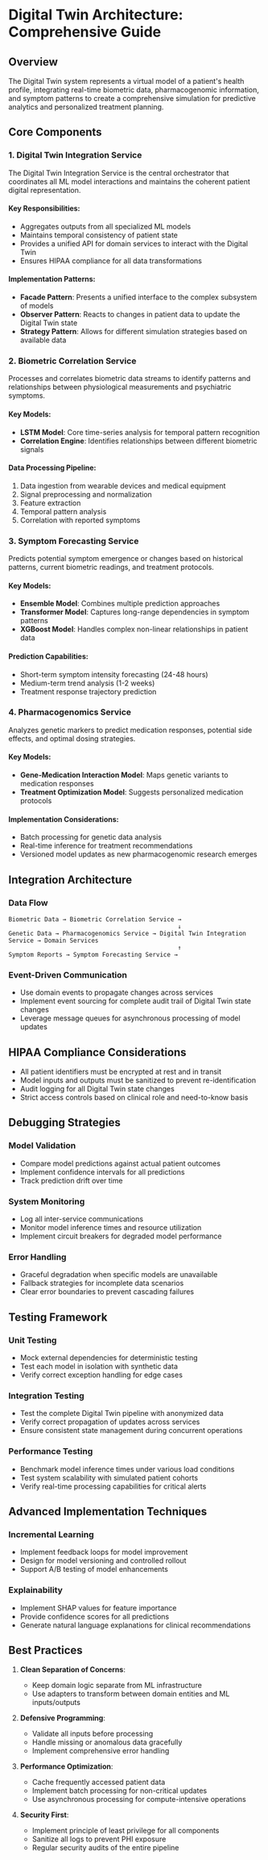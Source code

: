 # Digital Twin Architecture: Comprehensive Guide

## Overview

The Digital Twin system represents a virtual model of a patient's health profile, integrating real-time biometric data, pharmacogenomic information, and symptom patterns to create a comprehensive simulation for predictive analytics and personalized treatment planning.

## Core Components

### 1. Digital Twin Integration Service

The Digital Twin Integration Service is the central orchestrator that coordinates all ML model interactions and maintains the coherent patient digital representation.

#### Key Responsibilities:
- Aggregates outputs from all specialized ML models
- Maintains temporal consistency of patient state
- Provides a unified API for domain services to interact with the Digital Twin
- Ensures HIPAA compliance for all data transformations

#### Implementation Patterns:
- **Facade Pattern**: Presents a unified interface to the complex subsystem of models
- **Observer Pattern**: Reacts to changes in patient data to update the Digital Twin state
- **Strategy Pattern**: Allows for different simulation strategies based on available data

### 2. Biometric Correlation Service

Processes and correlates biometric data streams to identify patterns and relationships between physiological measurements and psychiatric symptoms.

#### Key Models:
- **LSTM Model**: Core time-series analysis for temporal pattern recognition
- **Correlation Engine**: Identifies relationships between different biometric signals

#### Data Processing Pipeline:
1. Data ingestion from wearable devices and medical equipment
2. Signal preprocessing and normalization
3. Feature extraction
4. Temporal pattern analysis
5. Correlation with reported symptoms

### 3. Symptom Forecasting Service

Predicts potential symptom emergence or changes based on historical patterns, current biometric readings, and treatment protocols.

#### Key Models:
- **Ensemble Model**: Combines multiple prediction approaches
- **Transformer Model**: Captures long-range dependencies in symptom patterns
- **XGBoost Model**: Handles complex non-linear relationships in patient data

#### Prediction Capabilities:
- Short-term symptom intensity forecasting (24-48 hours)
- Medium-term trend analysis (1-2 weeks)
- Treatment response trajectory prediction

### 4. Pharmacogenomics Service

Analyzes genetic markers to predict medication responses, potential side effects, and optimal dosing strategies.

#### Key Models:
- **Gene-Medication Interaction Model**: Maps genetic variants to medication responses
- **Treatment Optimization Model**: Suggests personalized medication protocols

#### Implementation Considerations:
- Batch processing for genetic data analysis
- Real-time inference for treatment recommendations
- Versioned model updates as new pharmacogenomic research emerges

## Integration Architecture

### Data Flow
```
Biometric Data → Biometric Correlation Service → 
                                               ↓
Genetic Data → Pharmacogenomics Service → Digital Twin Integration Service → Domain Services
                                               ↑
Symptom Reports → Symptom Forecasting Service →
```

### Event-Driven Communication
- Use domain events to propagate changes across services
- Implement event sourcing for complete audit trail of Digital Twin state changes
- Leverage message queues for asynchronous processing of model updates

## HIPAA Compliance Considerations

- All patient identifiers must be encrypted at rest and in transit
- Model inputs and outputs must be sanitized to prevent re-identification
- Audit logging for all Digital Twin state changes
- Strict access controls based on clinical role and need-to-know basis

## Debugging Strategies

### Model Validation
- Compare model predictions against actual patient outcomes
- Implement confidence intervals for all predictions
- Track prediction drift over time

### System Monitoring
- Log all inter-service communications
- Monitor model inference times and resource utilization
- Implement circuit breakers for degraded model performance

### Error Handling
- Graceful degradation when specific models are unavailable
- Fallback strategies for incomplete data scenarios
- Clear error boundaries to prevent cascading failures

## Testing Framework

### Unit Testing
- Mock external dependencies for deterministic testing
- Test each model in isolation with synthetic data
- Verify correct exception handling for edge cases

### Integration Testing
- Test the complete Digital Twin pipeline with anonymized data
- Verify correct propagation of updates across services
- Ensure consistent state management during concurrent operations

### Performance Testing
- Benchmark model inference times under various load conditions
- Test system scalability with simulated patient cohorts
- Verify real-time processing capabilities for critical alerts

## Advanced Implementation Techniques

### Incremental Learning
- Implement feedback loops for model improvement
- Design for model versioning and controlled rollout
- Support A/B testing of model enhancements

### Explainability
- Implement SHAP values for feature importance
- Provide confidence scores for all predictions
- Generate natural language explanations for clinical recommendations

## Best Practices

1. **Clean Separation of Concerns**:
   - Keep domain logic separate from ML infrastructure
   - Use adapters to transform between domain entities and ML inputs/outputs

2. **Defensive Programming**:
   - Validate all inputs before processing
   - Handle missing or anomalous data gracefully
   - Implement comprehensive error handling

3. **Performance Optimization**:
   - Cache frequently accessed patient data
   - Implement batch processing for non-critical updates
   - Use asynchronous processing for compute-intensive operations

4. **Security First**:
   - Implement principle of least privilege for all components
   - Sanitize all logs to prevent PHI exposure
   - Regular security audits of the entire pipeline
